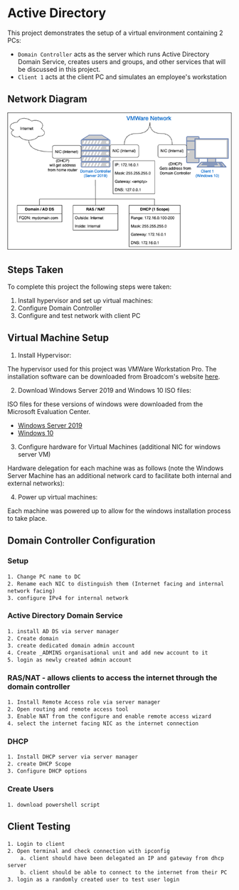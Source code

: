 # Active Directory

This project demonstrates the setup of a virtual environment containing 2 PCs:

* `Domain Controller` acts as the server which runs Active Directory Domain Service, creates users and groups, and other services that will be discussed in this project.
* `Client 1` acts at the client PC and simulates an employee's workstation

## Network Diagram

![Network Diagram](/Active%20Directory/Screenshots/topoly.png)

## Steps Taken

To complete this project the following steps were taken:
1. Install hypervisor and set up virtual machines:
2. Configure Domain Controller
3. Configure and test network with client PC

## Virtual Machine Setup

1. Install Hypervisor:
 
The hypervisor used for this project was VMWare Workstation Pro. The installation software can be downloaded from Broadcom's website [here](https://www.vmware.com/products/desktop-hypervisor/workstation-and-fusion).

2. Download Windows Server 2019 and Windows 10 ISO files:

ISO files for these versions of windows were downloaded from the Microsoft Evaluation Center.
- [Windows Server 2019](https://www.microsoft.com/en-us/evalcenter/evaluate-windows-server-2019)
- [Windows 10](https://www.microsoft.com/en-us/evalcenter/evaluate-windows-10-enterprise)

3. Configure hardware for Virtual Machines (additional NIC for windows server VM)

Hardware delegation for each machine was as follows (note the Windows Server Machine has an additional network card to facilitate both internal and external networks):

4. Power up virtual machines:

Each machine was powered up to allow for the windows installation process to take place.

## Domain Controller Configuration
  ### Setup
	1. Change PC name to DC
	2. Rename each NIC to distinguish them (Internet facing and internal network facing)
	3. configure IPv4 for internal network
  
  ### Active Directory Domain Service
	1. install AD DS via server manager
	2. Create domain 
	3. create dedicated domain admin account
	4. Create _ADMINS organisational unit and add new account to it
	5. login as newly created admin account
  
  ### RAS/NAT - allows clients to access the internet through the domain controller
	1. Install Remote Access role via server manager
	2. Open routing and remote access tool
	3. Enable NAT from the configure and enable remote access wizard
	4. select the internet facing NIC as the internet connection

  ### DHCP
	1. Install DHCP server via server manager
	2. create DHCP Scope
	3. Configure DHCP options

  ### Create Users
	1. download powershell script

## Client Testing
	1. Login to client
	2. Open terminal and check connection with ipconfig
		a. client should have been delegated an IP and gateway from dhcp server
		b. client should be able to connect to the internet from their PC
	3. login as a randomly created user to test user login